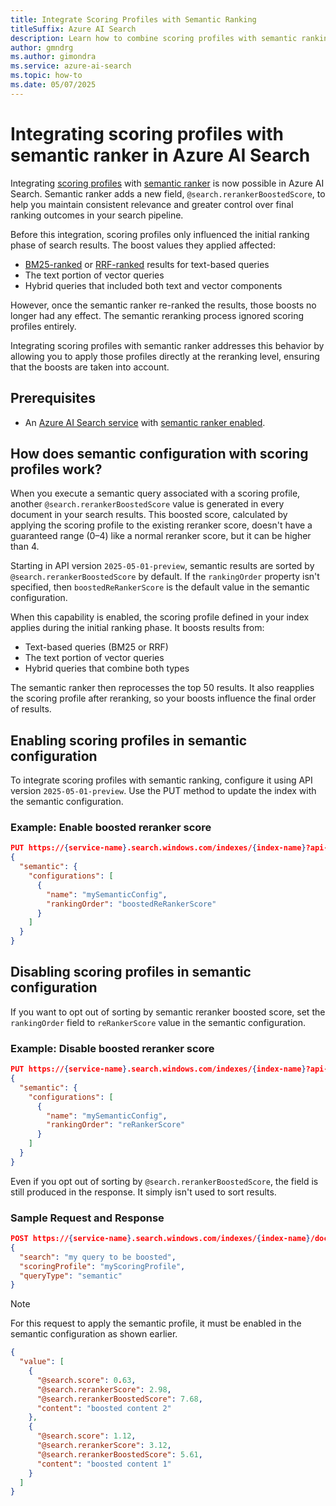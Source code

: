 ```yaml
---
title: Integrate Scoring Profiles with Semantic Ranking
titleSuffix: Azure AI Search
description: Learn how to combine scoring profiles with semantic ranking in Azure AI Search to optimize final document relevance.
author: gmndrg
ms.author: gimondra
ms.service: azure-ai-search
ms.topic: how-to
ms.date: 05/07/2025
---
```


# Integrating scoring profiles with semantic ranker in Azure AI Search

Integrating [scoring profiles](index-add-scoring-profiles.md) with [semantic ranker](semantic-search-overview.md) is now possible in Azure AI Search. Semantic ranker adds a new field, `@search.rerankerBoostedScore`, to help you maintain consistent relevance and greater control over final ranking outcomes in your search pipeline.

Before this integration, scoring profiles only influenced the initial ranking phase of search results. The boost values they applied affected:
- [BM25-ranked](index-similarity-and-scoring.md) or [RRF-ranked](hybrid-search-ranking.md) results for text-based queries
- The text portion of vector queries
- Hybrid queries that included both text and vector components

However, once the semantic ranker re-ranked the results, those boosts no longer had any effect. The semantic reranking process ignored scoring profiles entirely.

Integrating scoring profiles with semantic ranker addresses this behavior by allowing you to apply those profiles directly at the reranking level, ensuring that the boosts are taken into account.


## Prerequisites

- An [Azure AI Search service](search-what-is-azure-search.md) with [semantic ranker enabled](semantic-how-to-configure.md).


## How does semantic configuration with scoring profiles work?

When you execute a semantic query associated with a scoring profile, another `@search.rerankerBoostedScore` value is generated in every document in your search results. This boosted score, calculated by applying the scoring profile to the existing reranker score, doesn't have a guaranteed range (0–4) like a normal reranker score, but it can be higher than 4.

Starting in API version `2025-05-01-preview`, semantic results are sorted by `@search.rerankerBoostedScore` by default. If the `rankingOrder` property isn't specified, then `boostedReRankerScore` is the default value in the semantic configuration.

When this capability is enabled, the scoring profile defined in your index applies during the initial ranking phase.
It boosts results from:
- Text-based queries (BM25 or RRF)
- The text portion of vector queries
- Hybrid queries that combine both types

The semantic ranker then reprocesses the top 50 results. It also reapplies the scoring profile after reranking, so your boosts influence the final order of results.


## Enabling scoring profiles in semantic configuration

To integrate scoring profiles with semantic ranking, configure it using API version `2025-05-01-preview`. Use the PUT method to update the index with the semantic configuration.

### Example: Enable boosted reranker score

```json
PUT https://{service-name}.search.windows.com/indexes/{index-name}?api-version=2024-05-01-Preview
{
  "semantic": {
    "configurations": [
      {
        "name": "mySemanticConfig",
        "rankingOrder": "boostedReRankerScore"
      }
    ]
  }
}
```


## Disabling scoring profiles in semantic configuration

If you want to opt out of sorting by semantic reranker boosted score, set the `rankingOrder` field to `reRankerScore` value in the semantic configuration.

### Example: Disable boosted reranker score

```json
PUT https://{service-name}.search.windows.com/indexes/{index-name}?api-version=2024-05-01-Preview
{
  "semantic": {
    "configurations": [
      {
        "name": "mySemanticConfig",
        "rankingOrder": "reRankerScore"
      }
    ]
  }
}
```
Even if you opt out of sorting by `@search.rerankerBoostedScore`, the field is still produced in the response. It simply isn't used to sort results.


### Sample Request and Response
```json
POST https://{service-name}.search.windows.com/indexes/{index-name}/docs/search?api-version=2024-05-01-Preview
{
  "search": "my query to be boosted",
  "scoringProfile": "myScoringProfile",
  "queryType": "semantic"
}
```

> [!NOTE]
> For this request to apply the semantic profile, it must be enabled in the semantic configuration as shown earlier.


```json
{
  "value": [
    {
      "@search.score": 0.63,
      "@search.rerankerScore": 2.98,
      "@search.rerankerBoostedScore": 7.68,
      "content": "boosted content 2"
    },
    {
      "@search.score": 1.12,
      "@search.rerankerScore": 3.12,
      "@search.rerankerBoostedScore": 5.61,
      "content": "boosted content 1"
    }
  ]
}
```
